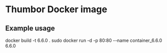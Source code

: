 Thumbor Docker image
====

Example usage
----
docker build -t 6.6.0 .
sudo docker run -d -p 80:80 --name container_6.6.0 6.6.0
